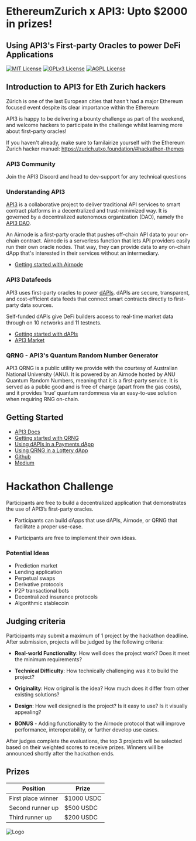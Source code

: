 # EthereumZurich x API3: Upto $2000 in prizes!

## Using API3's First-party Oracles to power DeFi Applications

[![MIT License](https://img.shields.io/badge/License-MIT-green.svg)](https://choosealicense.com/licenses/mit/)
[![GPLv3 License](https://img.shields.io/badge/License-GPL%20v3-yellow.svg)](https://opensource.org/licenses/)
[![AGPL License](https://img.shields.io/badge/license-AGPL-blue.svg)](http://www.gnu.org/licenses/agpl-3.0)

## Introduction to API3 for Eth Zurich hackers 

Zürich is one of the last European cities that hasn't had a major Ethereum focused event despite its clear importance within the Ethereum 

API3 is happy to be delivering a bounty challenge as part of the weekend, and welcome hackers to participate in the challenge whilst learning more about first-party oracles! 

If you haven't already, make sure to familairize yourself with the Ethereum Zurich hacker manuel: https://zurich.utxo.foundation/#hackathon-themes

### API3 Community

Join the API3 Discord and head to dev-support for any technical questions 

### Understanding API3

[API3]() is a collaborative project to deliver traditional API services to smart contract platforms in a decentralized and trust-minimized way. It is governed by a decentralized autonomous organization (DAO), namely the [API3 DAO]().

An Airnode is a first-party oracle that pushes off-chain API data to your on-chain contract. Airnode is a serverless function that lets API providers easily run their own oracle nodes. That way, they can provide data to any on-chain dApp that's interested in their services without an intermediary.

- [Getting started with Airnode]()

### API3 Datafeeds

API3 uses first-party oracles to power [dAPIs](). dAPIs are secure, transparent, and cost-efficient data feeds that connect smart contracts directly to first-party data sources.

Self-funded dAPIs give DeFi builders access to real-time market data through on 10 networks and 11 testnets. 

- [Getting started with dAPIs]()
- [API3 Market]()

### QRNG - API3's Quantum Random Number Generator

API3 QRNG is a public utility we provide with the courtesy of Australian National University (ANU). It is powered by an Airnode hosted by ANU Quantum Random Numbers, meaning that it is a first-party service. It is served as a public good and is free of charge (apart from the gas costs), and it provides ‘true’ quantum randomness via an easy-to-use solution when requiring RNG on-chain.

## Getting Started

- [API3 Docs]()
- [Getting started with QRNG]()
- [Using dAPIs in a Payments dApp]()
- [Using QRNG in a Lottery dApp]()
- [Github]()
- [Medium]()

# Hackathon Challenge 

Participants are free to build a decentralized application that demonstrates the use of API3’s first-party oracles.

- Participants can build dApps that use dAPIs, Airnode, or QRNG that facilitate a proper use-case.

- Participants are free to implement their own ideas.

### Potential Ideas

- Prediction market
- Lending application
- Perpetual swaps 
- Derivative protocols 
- P2P transactional bots
- Decentralized insurance protocols
- Algorithmic stablecoin

## Judging criteria

Participants may submit a maximum of 1 project by the hackathon deadline. After submission, projects will be judged by the following criteria:

- **Real-world Functionality**: How well does the project work? Does it meet the minimum requirements?

- **Technical Difficulty**: How technically challenging was it to build the project?

- **Originality**: How original is the idea? How much does it differ from other existing solutions?

- **Design**: How well designed is the project? Is it easy to use? Is it visually appealing?

- **BONUS** - Adding functionality to the Airnode protocol that will improve performance, interoperability, or further develop use cases.

After judges complete the evaluations, the top 3 projects will be selected based on their weighted scores to receive prizes. Winners will be announced shortly after the hackathon ends.

## Prizes

|       Position       |     Prize    |
|----------------------|--------------|
|  First place winner  | $1000 USDC   |
|   Second runner up   |   $500 USDC  |
|   Third runner up    |   $200 USDC  |

![Logo](https://dev-to-uploads.s3.amazonaws.com/uploads/articles/th5xamgrr6se0x5ro4g6.png)